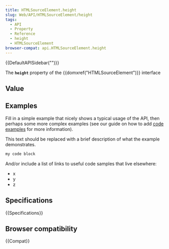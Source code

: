 ```yaml
---
title: HTMLSourceElement.height
slug: Web/API/HTMLSourceElement/height
tags:
  - API
  - Property
  - Reference
  - height
  - HTMLSourceElement
browser-compat: api.HTMLSourceElement.height
---
```

{{DefaultAPISidebar("")}}

The **`height`** property of the {{domxref("HTMLSourceElement")}} interface 

## Value



## Examples

Fill in a simple example that nicely shows a typical usage of the API, then perhaps some more complex examples (see our guide on how to add [code examples](/en-US/docs/MDN/Contribute/Structures/Code_examples) for more information).

This text should be replaced with a brief description of what the example demonstrates.

```js
my code block
```

And/or include a list of links to useful code samples that live elsewhere:

*   x
*   y
*   z

## Specifications

{{Specifications}}

## Browser compatibility

{{Compat}}


